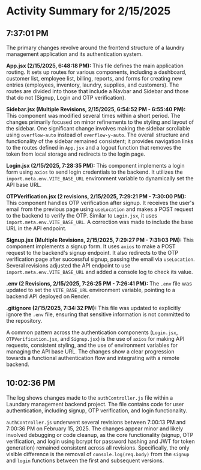 # Activity Summary for 2/15/2025

## 7:37:01 PM
The primary changes revolve around the frontend structure of a laundry management application and its authentication system.

**App.jsx (2/15/2025, 6:48:18 PM):** This file defines the main application routing.  It sets up routes for various components, including a dashboard, customer list, employee list, billing, reports, and forms for creating new entries (employees, inventory, laundry, supplies, and customers).  The routes are divided into those that include a Navbar and Sidebar and those that do not (Signup, Login and OTP verification).

**Sidebar.jsx (Multiple Revisions, 2/15/2025, 6:54:52 PM - 6:55:40 PM):** This component was modified several times within a short period. The changes primarily focused on minor refinements to the styling and layout of the sidebar.  One significant change involves making the sidebar scrollable using `overflow-auto` instead of `overflow-y-auto`.  The overall structure and functionality of the sidebar remained consistent;  it provides navigation links to the routes defined in `App.jsx` and a logout function that removes the token from local storage and redirects to the login page.


**Login.jsx (2/15/2025, 7:28:35 PM):**  This component implements a login form using `axios` to send login credentials to the backend. It utilizes the `import.meta.env.VITE_BASE_URL` environment variable to dynamically set the API base URL.

**OTPVerification.jsx (2 revisions, 2/15/2025, 7:29:21 PM - 7:30:00 PM):** This component handles OTP verification after signup.  It receives the user's email from the previous page using `useLocation` and makes a POST request to the backend to verify the OTP.  Similar to `Login.jsx`, it uses `import.meta.env.VITE_BASE_URL`.  A correction was made to include the base URL in the API endpoint.

**Signup.jsx (Multiple Revisions, 2/15/2025, 7:29:27 PM - 7:31:03 PM):** This component implements a signup form. It uses `axios` to make a POST request to the backend's signup endpoint.  It also redirects to the OTP verification page after successful signup, passing the email via `useLocation`. Several revisions adjusted the API endpoint to use `import.meta.env.VITE_BASE_URL` and added a console log to check its value.

**.env (2 Revisions, 2/15/2025, 7:26:25 PM - 7:26:41 PM):** The `.env` file was updated to set the `VITE_BASE_URL` environment variable, pointing to a backend API deployed on Render.

**.gitignore (2/15/2025, 7:34:32 PM):**  This file was updated to explicitly ignore the `.env` file, ensuring that sensitive information is not committed to the repository.


A common pattern across the authentication components (`Login.jsx`, `OTPVerification.jsx`, and `Signup.jsx`) is the use of `axios` for making API requests, consistent styling, and the use of environment variables for managing the API base URL.  The changes show a clear progression towards a functional authentication flow and integrating with a remote backend.


## 10:02:36 PM
The log shows changes made to the `authController.js` file within a  Laundary management backend project.  The file contains code for user authentication, including signup, OTP verification, and login functionality.

`authController.js` underwent several revisions between 7:00:13 PM and 7:00:36 PM on February 15, 2025.  The changes appear minor and  likely involved debugging or code cleanup, as the core functionality (signup, OTP verification, and login using bcrypt for password hashing and JWT for token generation) remained consistent across all revisions.  Specifically, the only visible difference is the removal of `console.log(req.body)` from the `signup` and `login` functions between the first and subsequent versions.
